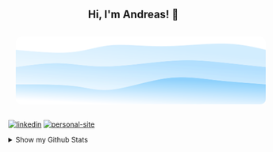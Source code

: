<h2 align="center">
    Hi, I'm Andreas! 👋
</h2>
<img src="./waves.svg" style="border-radius: 25px;padding: 15px;">

[![linkedin](https://custom-icon-badges.demolab.com/badge/LinkedIn-0A66C2?logo=linkedin-white&style=plastic)](https://www.linkedin.com/in/andreasschaler/)
[![personal-site](https://img.shields.io/badge/Checkout%20my%20personal%20site!-blue)](https://andreas3333.github.io/andreas-schaler/)

<details>
<summary>Show my Github Stats</summary>

#### Github

[![andreas3333-top-languages](https://github-readme-stats.vercel.app/api/top-langs/?username=andreas3333&theme=prussian&&layout=donut&langs_count=20)](https://github.com/andreas3333/github-readme-stats)

</details>
